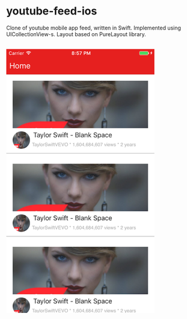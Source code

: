 # youtube-feed-ios

Clone of youtube mobile app feed, written in Swift. Implemented using UICollectionView-s. Layout based on PureLayout library.

<br/>
<img height=700 src="https://raw.githubusercontent.com/zorantodorovic/youtube-feed-ios/master/youtube-feed-ios/screenshot.png"/>
<br/>

